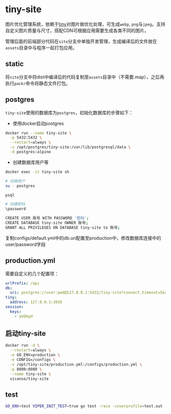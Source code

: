 # tiny-site

图片优化管理系统，依赖于[tiny](https://github.com/vicanso/tiny)对图片做优化处理，可生成`webp`, `png`与`jpeg`。支持自定义图片质量与尺寸，搭配CDN可根据应用需要生成各类不同的图片。

管理后面的前端部分代码在`site`分支中单独开发管理，生成编译后的文件放在`assets`目录中与程序一起打包应用。


## static

将`site`分支中将dist中编译后的代码复制至`assets`目录中（不需要.map），之后再执行`packr`命令将静态文件打包。

## postgres

`tiny-site`使用的数据库为`postgres`，初始化数据库的步骤如下：

- 使用docker启动postgres

```bash
docker run --name tiny-site \
  -p 5432:5432 \
  --restart=always \
  -v /opt/postgres/tiny-site:/var/lib/postgresql/data \
  -d postgres:alpine
```

- 创建数据库用户等

```bash
docker exec -it tiny-site sh

# 切换用户
su - postgres

psql

# 创建密码
\password

CREATE USER 账号 WITH PASSWORD '密码';
CREATE DATABASE tiny-site OWNER 账号;
GRANT ALL PRIVILEGES ON DATABASE tiny-site to 账号;
```

复制configs/default.yml中的db.uri配置至production中，修改数据库连接中的user/password字段

## production.yml

需要自定义的几个配置项：

```yaml
urlPrefix: /api
db:
  uri: postgres://user:pwd@127.0.0.1:5432/tiny-site?connect_timeout=5&sslmode=disable
tiny:
  address: 127.0.0.1:3016
session:
  keys:
    - aVOHyH
```

## 启动tiny-site

```bash
docker run -d \
  --restart=always \
  -e GO_ENV=production \
  -e CONFIG=/configs \
  -v /opt/tiny-site/production.yml:/configs/production.yml \
  -p 8080:8080 \
  --name tiny-site \
  vicanso/tiny-site
```

## test

```bash
GO_ENV=test VIPER_INIT_TEST=true go test -race -coverprofile=test.out ./... && go tool cover --html=test.out
```